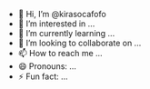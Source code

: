 - 👋 Hi, I’m @kirasocafofo
- 👀 I’m interested in ...
- 🌱 I’m currently learning ...
- 💞️ I’m looking to collaborate on ...
- 📫 How to reach me ...
- 😄 Pronouns: ...
- ⚡ Fun fact: ...

<!---
kirasocafofo/kirasocafofo is a ✨ special ✨ repository because its `README.md` (this file) appears on your GitHub profile.
You can click the Preview link to take a look at your changes.
--->

